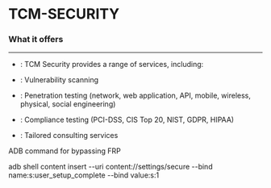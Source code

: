 # TCM-SECURITY


### What it offers
---

* : TCM Security provides a range of services, including:

* : Vulnerability scanning

* : Penetration testing (network, web application, API, mobile, wireless, physical, social engineering)

* : Compliance testing (PCI-DSS, CIS Top 20, NIST, GDPR, HIPAA)

* : Tailored consulting services

ADB command for bypassing FRP

adb shell content insert --uri content://settings/secure --bind name:s:user_setup_complete --bind value:s:1
